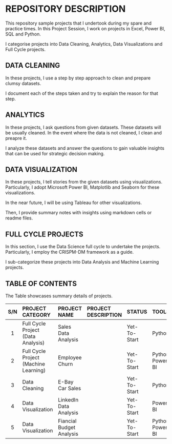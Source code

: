 # REPOSITORY DESCRIPTION
 This repository sample projects that I undertook during my spare and practice times.
 In this Project Session, I work on projects in Excel, Power BI, SQL and Python.

I categorise projects into Data Cleaning, Analytics, Data Visualizations and Full Cycle projects.

## DATA CLEANING
In these projects, I use a step by step approach to clean and prepare clumsy datasets.

I document each of the steps taken and try to explain the reason for that step.

## ANALYTICS
In these projects, I ask questions from  given datasets. These datasets will be usually cleaned. In the event where the data is not cleaned, I clean and preapre it.

I analyze these datasets and answer the questions to gain valuable insights that can be used for strategic decision making.

## DATA VISUALIZATION
In these projects, I tell stories from the given datasets using visualizations. Particularly, I adopt Microsoft Power BI, Matplotlib and Seaborn for these visualizations. 

In the near future, I will be using Tableau for other visualizations.

Then, I provide summary notes with insights using markdown cells or readme files.


## FULL CYCLE PROJECTS
In this section, I use the Data Science full cycle to undertake the projects. Particularly, I employ the CRISPM-DM framework as a guide.

I sub-categorize these projects into Data Analysis and Machine Learning projects.


## TABLE OF CONTENTS
The Table showcases summary details of projects.

|   S/N   | PROJECT CATEGORY | PROJECT NAME |PROJECT DESCRIPTION |STATUS |   TOOLS   |
|:-----:|:-------------|:---------|:------|:--------|:---|
|    1    |Full Cycle Project<br />(Data Analysis) |Sales Data Analysis|    | Yet-To-Start   |Python|
|    2    |Full Cycle Project<br />(Machine Learning)| Employee Churn |     | Yet-To-Start   |Python<br />Power BI|
|    3    |Data Cleaning  | E-Bay Car Sales |         | Yet-To-Start | Python |
|    4    |Data Visualization | LinkedIn Data Analysis |       | Yet-To-Start| Power BI |
|    5    |Data Visualization | Fiancial Budget Analysis |    | Yet-To-Start| Python<br />Power BI |

